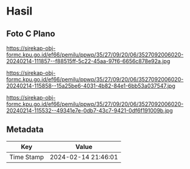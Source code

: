 # Hasil

## Foto C Plano

https://sirekap-obj-formc.kpu.go.id/ef66/pemilu/ppwp/35/27/09/20/06/3527092006020-20240214-111857--f88515ff-5c22-45aa-97f6-6656c878e92a.jpg

https://sirekap-obj-formc.kpu.go.id/ef66/pemilu/ppwp/35/27/09/20/06/3527092006020-20240214-115858--15a25be6-4031-4b82-84e1-6bb53a037547.jpg

https://sirekap-obj-formc.kpu.go.id/ef66/pemilu/ppwp/35/27/09/20/06/3527092006020-20240214-115532--49341e7e-0db7-43c7-9421-0df6f191009b.jpg


## Metadata

| Key        | Value               |
| ---------- | ------------------- |
| Time Stamp | 2024-02-14 21:46:01 |



